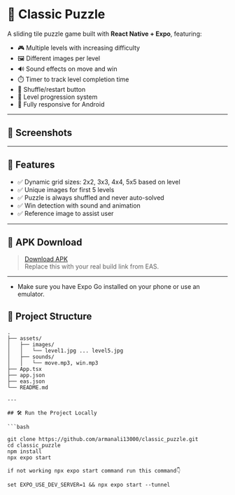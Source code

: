 # 🧩 Classic Puzzle 

A sliding tile puzzle game built with **React Native + Expo**, featuring:

- 🎮 Multiple levels with increasing difficulty
- 🖼️ Different images per level
- 🔊 Sound effects on move and win
- ⏱️ Timer to track level completion time
- 🔄 Shuffle/restart button
- 🎉 Level progression system
- 📱 Fully responsive for Android

---

## 📸 Screenshots


---

## 🚀 Features

- ✅ Dynamic grid sizes: 2x2, 3x3, 4x4, 5x5 based on level
- ✅ Unique images for first 5 levels
- ✅ Puzzle is always shuffled and never auto-solved
- ✅ Win detection with sound and animation
- ✅ Reference image to assist user

---

## 📱 APK Download

> [Download APK](  )  
Replace this with your real build link from EAS.

---


- Make sure you have Expo Go installed on your phone or use an emulator.


## 📁 Project Structure

```
.
├── assets/
│   ├── images/
│   │   └── level1.jpg ... level5.jpg
│   ├── sounds/
│   │   └── move.mp3, win.mp3
├── App.tsx
├── app.json
├── eas.json
└── README.md

---

## 🛠️ Run the Project Locally

```bash

git clone https://github.com/armanali13000/classic_puzzle.git
cd classic_puzzle
npm install
npx expo start

if not working npx expo start command run this command👇

set EXPO_USE_DEV_SERVER=1 && npx expo start --tunnel




